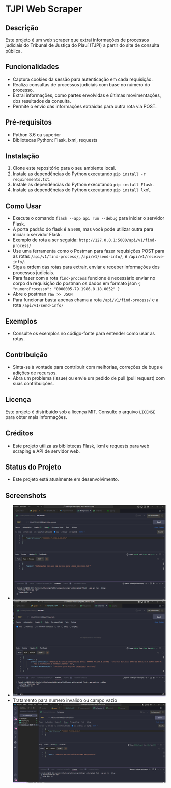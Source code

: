 # TJPI Web Scraper

## Descrição
Este projeto é um web scraper que extrai informações de processos judiciais do Tribunal de Justiça do Piauí (TJPI) a partir do site de consulta pública.

## Funcionalidades
- Captura cookies da sessão para autenticação em cada requisição.
- Realiza consultas de processos judiciais com base no número do processo.
- Extrai informações, como partes envolvidas e últimas movimentações, dos resultados da consulta.
- Permite o envio das informações extraídas para outra rota via POST.

## Pré-requisitos
- Python 3.6 ou superior
- Bibliotecas Python: Flask, lxml, requests

## Instalação
1. Clone este repositório para o seu ambiente local.
2. Instale as dependências do Python executando `pip install -r requirements.txt`.
2. Instale as dependências do Python executando `pip install Flask`.
2. Instale as dependências do Python executando `pip install lxml`.

## Como Usar
- Execute o comando `flask --app api run --debug` para iniciar o servidor Flask.
- A porta padrão do flask é a `5000`, mas você pode utilizar outra para iniciar o servidor Flask.
- Exemplo de rota a ser seguida: `http://127.0.0.1:5000/api/v1/find-process/`
- Use uma ferramenta como o Postman para fazer requisições POST para as rotas `/api/v1/find-process/`, `/api/v1/send-info/`, e `/api/v1/receive-info/`.
- Siga a ordem das rotas para extrair, enviar e receber informações dos processos judiciais.
- Para fazer com a rota `find-process` funcione é necessário enviar no corpo da requisição do postman os dados em formato json `{ "numeroProcesso": "0000005-79.1986.8.18.0052" }`
- Abre o postman `raw >> JSON`
- Para funcionar basta apenas chama a rota `/api/v1/find-process/` e a rota `/api/v1/send-info/`

## Exemplos
- Consulte os exemplos no código-fonte para entender como usar as rotas.

## Contribuição
- Sinta-se à vontade para contribuir com melhorias, correções de bugs e adições de recursos.
- Abra um problema (issue) ou envie um pedido de pull (pull request) com suas contribuições.

## Licença
Este projeto é distribuído sob a licença MIT. Consulte o arquivo `LICENSE` para obter mais informações.

## Créditos
- Este projeto utiliza as bibliotecas Flask, lxml e requests para web scraping e API de servidor web.

## Status do Projeto
- Este projeto está atualmente em desenvolvimento.

## Screenshots
- ![Alt text](image.png)
- ![Alt text](image-1.png)
- Tratamento para numero invalido ou campo vazio ![Alt text](image-2.png)


